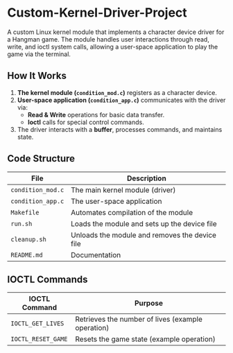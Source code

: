  # Custom-Kernel-Driver-Project
A custom Linux kernel module that implements a character device driver for a Hangman game. The module handles user interactions through read, write, and ioctl system calls, allowing a user-space application to play the game via the terminal.

## **How It Works**
1. **The kernel module (`condition_mod.c`)** registers as a character device.
2. **User-space application (`condition_app.c`)** communicates with the driver via:
   - **Read & Write** operations for basic data transfer.
   - **Ioctl** calls for special control commands.
3. The driver interacts with a **buffer**, processes commands, and maintains state.

## **Code Structure**

| File              | Description                                  |
|------------------|----------------------------------------------|
| `condition_mod.c` | The main kernel module (driver)             |
| `condition_app.c` | The user-space application                  |
| `Makefile`       | Automates compilation of the module          |
| `run.sh`        | Loads the module and sets up the device file  |
| `cleanup.sh`    | Unloads the module and removes the device file |
| `README.md`     | Documentation                                 |


## **IOCTL Commands**

| IOCTL Command      | Purpose                                     |
|-------------------|---------------------------------------------|
| `IOCTL_GET_LIVES` | Retrieves the number of lives (example operation) |
| `IOCTL_RESET_GAME` | Resets the game state (example operation)   |
